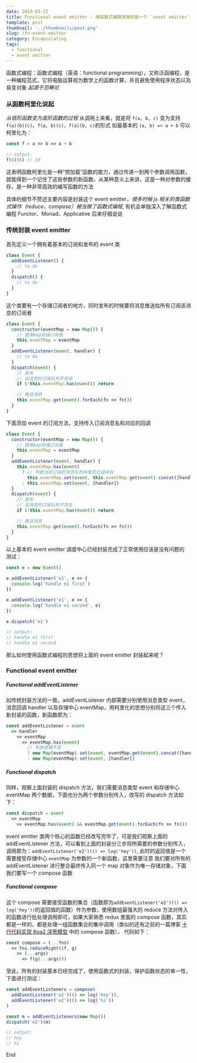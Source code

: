```yaml
---
date: 2019-03-22
title: Functional event emitter - 用函数式编程简单封装一个 `event emitter`
template: post
thumbnail: '../thumbnails/post.png'
slug: /fn-event-emitter
category: Encapsulating
tags:
  - functional
  - event emitter
---
```


函数式编程：函数式编程（英语：functional programming），又称泛函编程，是一种编程范式，它将电脑运算视为数学上的函数计算，并且避免使用程序状态以及易变对象
_起源于范畴论_

### 从函数柯里化说起

_从低阶函数变为高阶函数的过程_
从调用上来看，就是将 `f(a, b, c)` 变为支持 `f(a)(b)(c)`、`f(a, b)(c)`、`f(a)(b, c)`的形式
如最基本的 `(a, b) => a + b` 可以柯里化为：

```js
const f = a => b => a + b

// output:
f(4)(6) // 10
```

这表明函数柯里化是一种“预加载”函数的能力，通过传递一到两个参数调用函数，就能得到一个记住了这些参数的新函数。从某种意义上来讲，这是一种对参数的缓存，是一种非常高效的编写函数的方法

具体的细节不赘述主要内容是封装这个 event emitter，_很多时候 js 相关的类函数式操作（reduce、compose）被当做了函数式编程_, 有机会单独深入了解函数式编程 Functor、Monad、Applicative 后来仔细说说

### 传统封装 event emitter

首先定义一个拥有着基本的订阅和发布的 event 类

```js
class Event {
  addEventListener() {
    // to do
  }
  dispatch() {
    // to do
  }
}
```

这个类要有一个存储订阅者的地方，同时发布的时候要将消息推送给所有订阅该消息的订阅者

```js
class Event {
  constructor(eventMap = new Map()) {
    // 使用map存储订阅者
    this.eventMap = eventMap
  }
  addEventListener(event, handler) {
    // to do
  }
  dispatch(event) {
    // 发布
    // 该消息的订阅队列不存在
    if (!this.eventMap.has(event)) return

    // 推送消息
    this.eventMap.get(event).forEach(fn => fn())
  }
}
```

下面添加 event 的订阅方法，支持传入订阅消息名和对应的回调

```js
class Event {
  constructor(eventMap = new Map()) {
    // 使用map存储订阅者
    this.eventMap = eventMap
  }
  addEventListener(event, handler) {
    this.eventMap.has(event)
      ? // 判断当前订阅的消息队列中是否已经存在
        this.eventMap.set(event, this.eventMap.get(event).concat([handler]))
      : this.eventMap.set(event, [handler])
  }
  dispatch(event) {
    // 发布
    // 该消息的订阅队列不存在
    if (!this.eventMap.has(event)) return

    // 推送消息
    this.eventMap.get(event).forEach(fn => fn())
  }
}
```

以上基本的 event emitter 调度中心已经封装完成了正常使用应该是没有问题的
测试：

```js
const e = new Event()

e.addEventListener('e1', e => {
  console.log('handle e1 first')
})

e.addEventListener('e1', e => {
  console.log('handle e1 second', e)
})

e.dispatch('e1')

// output:
// handle e1 first
// handle e1 second
```

那么如何使用函数式编程的思想将上面的 event emitter 封装起来呢？

### Functional event emitter

##### Functional addEventListener

如传统封装方法的一致，addEventListener 内部需要分别使用消息类型 event，消息回调 handler 以及存储中心 eventMap，用柯里化的思想分别将这三个传入新封装的函数，新函数即为：

```js
const addEventListener = event
  => handler
    => eventMap
      => eventMap.has(event)
        // 判断逻辑不变
        ? new Map(eventMap).set(event, eventMap.get(event).concat([handler]))
        : new Map(eventMap).set(event, [handler])
```

##### Functional dispatch

同样，观察上面封装的 dispatch 方法，我们需要消息类型 event 和存储中心 eventMap 两个数据，下面也分为两个参数分别传入，改写的 dispatch 方法如下：

```js
const dispatch = event
  => eventMap
    => eventMap.has(event) && eventMap.get(event).forEach(fn => fn())
```

event emitter 类两个核心的函数已经改写完毕了，可是我们观察上面的 addEventListener 方法，可以看到上面的封装分三步将所需要的参数分别传入，调用即为：`addEventListener('e2')(() => log('hey'))`, 此时的返回值是一个需要接受存储中心 `eventMap` 为参数的一个新函数，这里需要注意
我们要对所有的 addEventListener 进行整合最终传入同一个 map 对象作为唯一存储对象，下面我们要写一个 compose 函数

##### Functional compose

这个 compose 需要接受函数的集合（函数即为`addEventListener('e2')(() => log('hey'))`的返回值的函数）作为参数，使用数组最强大的 reduce 方法对传入的函数进行批处理调用即可，如果大家熟悉 redux 里面的 compose 函数，其实都是一样的，都是处理一组函数集合的集中调用（类似的还有之前的一篇博客 [十行代码实现 Koa2 洋葱模型](https://blog.iakoug.cn/post/2019-02-22-KoaOnionModel) 中的 compose 函数）， 代码如下：

```js
const compose = (...fns)
  => fns.reduceRight((f, g)
    => (...args)
      => f(g(...args)))
```

至此，所有的封装基本已经完成了，使用函数式的封装，保护函数状态的单一性，下面进行测试：

```js
const addEventListeners = compose(
  addEventListener('e2')(() => log('hey')),
  addEventListener('e2')(() => log('hi'))
)

const m = addEventListeners(new Map())
dispatch('e2')(m)

// output:
// hey
// hi
```

End
